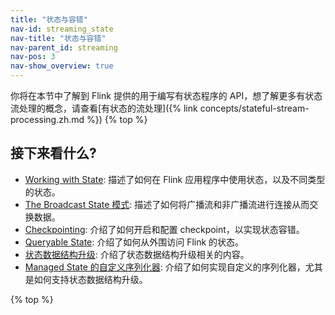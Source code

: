 ```yaml
---
title: "状态与容错"
nav-id: streaming_state
nav-title: "状态与容错"
nav-parent_id: streaming
nav-pos: 3
nav-show_overview: true
---
```

<!--
Licensed to the Apache Software Foundation (ASF) under one
or more contributor license agreements.  See the NOTICE file
distributed with this work for additional information
regarding copyright ownership.  The ASF licenses this file
to you under the Apache License, Version 2.0 (the
"License"); you may not use this file except in compliance
with the License.  You may obtain a copy of the License at

  http://www.apache.org/licenses/LICENSE-2.0

Unless required by applicable law or agreed to in writing,
software distributed under the License is distributed on an
"AS IS" BASIS, WITHOUT WARRANTIES OR CONDITIONS OF ANY
KIND, either express or implied.  See the License for the
specific language governing permissions and limitations
under the License.
-->

你将在本节中了解到 Flink 提供的用于编写有状态程序的 API，想了解更多有状态流处理的概念，请查看[有状态的流处理]({% link concepts/stateful-stream-processing.zh.md %})
{% top %}

接下来看什么?
-----------------

* [Working with State](state.html): 描述了如何在 Flink 应用程序中使用状态，以及不同类型的状态。
* [The Broadcast State 模式](broadcast_state.html): 描述了如何将广播流和非广播流进行连接从而交换数据。
* [Checkpointing](checkpointing.html): 介绍了如何开启和配置 checkpoint，以实现状态容错。
* [Queryable State](queryable_state.html): 介绍了如何从外围访问 Flink 的状态。
* [状态数据结构升级](schema_evolution.html): 介绍了状态数据结构升级相关的内容。
* [Managed State 的自定义序列化器](custom_serialization.html): 介绍了如何实现自定义的序列化器，尤其是如何支持状态数据结构升级。

{% top %}
